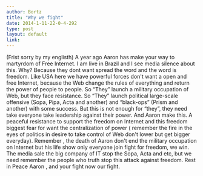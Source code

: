 ```yaml
---
author: Bortz
title: "Why we fight"
date: 2014-1-11-22-0-4-292
type: post
layout: default
link: 
---
```

(Frist sorry by my englisth)
A year ago  Aaron has make your way to martyrdom of Free Internet. I am live in Brazil and I see  media silence about this. Why? Because they dont want spread the word and the word is freedom. Like USA here we have powerful forces don't want a open and free Internet, because  the Web change the rules of everything and return the power of people to people. So “They” launch a military  occupation of Web, but they face resistance. So “They” launch political large-scale offensive (Sopa, Pipa, Acta and another) and “black-ops” (Prism and another) with some success. But this is not enough for “they”, they need take everyone take leadership against their power. And Aaron make this. A peaceful resistance to support the freedom on Internet and this freedom biggest fear for want the centralization of power ( remember the fire in the eyes of politics in desire to take control of Web don't lower but get bigger everyday).
Remember , the death of Aaron don't end the military occupation on Internet but his life show only everyone join fight for freedom, we win. The media sale the big company of IT stop the Sopa, Acta and etc, but we need  remember the people who truth stop this attack against freedom. Rest in Peace Aaron , and your fight now our fight.